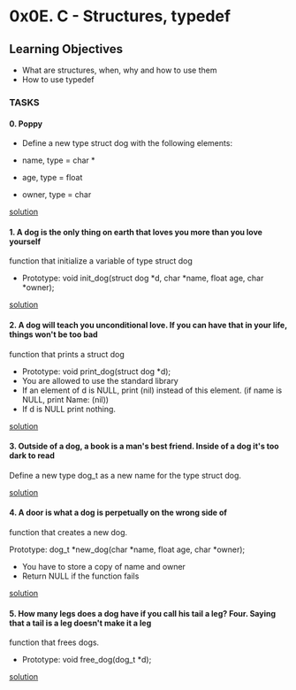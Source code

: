 # 0x0E. C - Structures, typedef

## Learning Objectives
- What are structures, when, why and how to use them
- How to use typedef

### TASKS
#### 0. Poppy
- Define a new type struct dog with the following elements:

- name, type = char *
- age, type = float
- owner, type = char 


[solution](/0x0E-structures_typedef/dog.h)

#### 1. A dog is the only thing on earth that loves you more than you love yourself
function that initialize a variable of type struct dog

- Prototype: void init_dog(struct dog *d, char *name, float age, char *owner);

[solution](/0x0E-structures_typedef/1-init_dog.c)

#### 2. A dog will teach you unconditional love. If you can have that in your life, things won't be too bad
function that prints a struct dog

- Prototype: void print_dog(struct dog *d);
- You are allowed to use the standard library
- If an element of d is NULL, print (nil) instead of this element. (if name is NULL, print Name: (nil))
- If d is NULL print nothing.

[solution](/0x0E-structures_typedef/2-print_dog.c)

#### 3. Outside of a dog, a book is a man's best friend. Inside of a dog it's too dark to read

Define a new type dog_t as a new name for the type struct dog.


[solution](/0x0E-structures_typedef/dog.h)

#### 4. A door is what a dog is perpetually on the wrong side of
 function that creates a new dog.

Prototype: dog_t *new_dog(char *name, float age, char *owner);
- You have to store a copy of name and owner
- Return NULL if the function fails

[solution](/0x0E-structures_typedef/4-new_dog.c)

#### 5. How many legs does a dog have if you call his tail a leg? Four. Saying that a tail is a leg doesn't make it a leg

function that frees dogs.

- Prototype: void free_dog(dog_t *d);

[solution](/0x0E-structures_typedef/5-free_dog.c)


